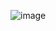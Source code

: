 
![image](https://github.com/nghiahuynhtv01042002/PID_go_to_goals/assets/141972718/edfd7993-1c5e-4018-b053-eb6db9c8f7bf)
